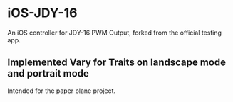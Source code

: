 # iOS-JDY-16
An iOS controller for JDY-16 PWM Output, forked from the official testing app.

## Implemented Vary for Traits on landscape mode and portrait mode
Intended for the paper plane project.

